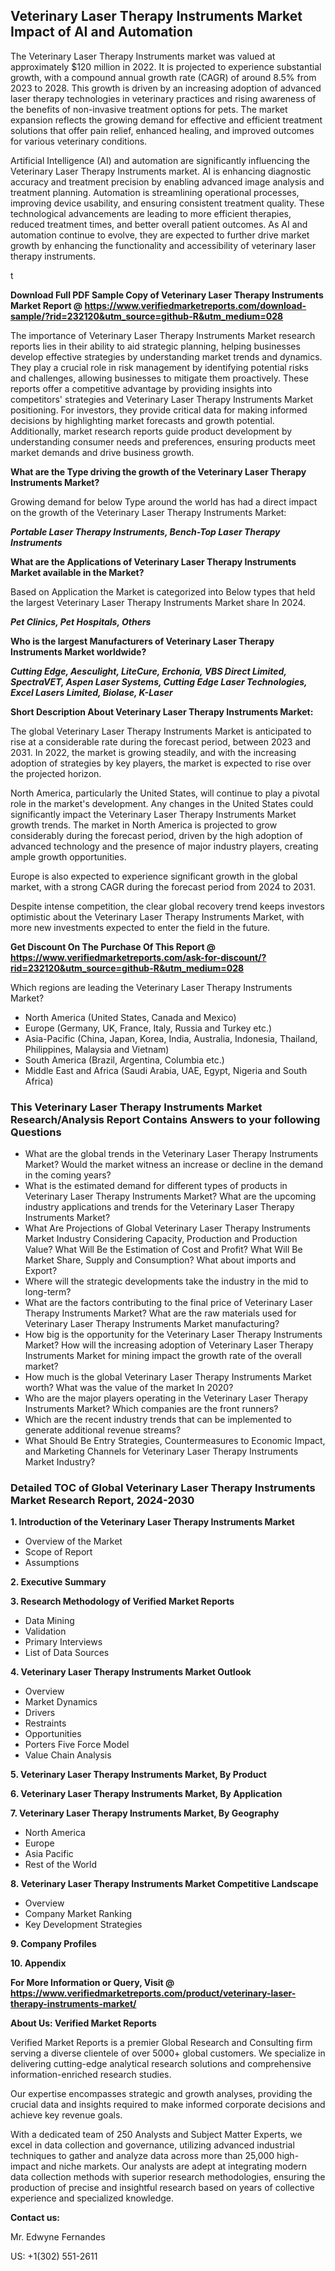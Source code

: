 <h2>Veterinary Laser Therapy Instruments Market Impact of AI and Automation</h2><p>The Veterinary Laser Therapy Instruments market was valued at approximately $120 million in 2022. It is projected to experience substantial growth, with a compound annual growth rate (CAGR) of around 8.5% from 2023 to 2028. This growth is driven by an increasing adoption of advanced laser therapy technologies in veterinary practices and rising awareness of the benefits of non-invasive treatment options for pets. The market expansion reflects the growing demand for effective and efficient treatment solutions that offer pain relief, enhanced healing, and improved outcomes for various veterinary conditions.</p><p>Artificial Intelligence (AI) and automation are significantly influencing the Veterinary Laser Therapy Instruments market. AI is enhancing diagnostic accuracy and treatment precision by enabling advanced image analysis and treatment planning. Automation is streamlining operational processes, improving device usability, and ensuring consistent treatment quality. These technological advancements are leading to more efficient therapies, reduced treatment times, and better overall patient outcomes. As AI and automation continue to evolve, they are expected to further drive market growth by enhancing the functionality and accessibility of veterinary laser therapy instruments.</p>t</p><p id="" class=""><strong>Download Full PDF Sample Copy of Veterinary Laser Therapy Instruments Market Report @ <a href="https://www.verifiedmarketreports.com/download-sample/?rid=232120&utm_source=github-R&utm_medium=028" target="_blank">https://www.verifiedmarketreports.com/download-sample/?rid=232120&utm_source=github-R&utm_medium=028</a></strong></p><p>The importance of&nbsp;Veterinary Laser Therapy Instruments Market research reports lies in their ability to aid strategic planning, helping businesses develop effective strategies by understanding market trends and dynamics. They play a crucial role in risk management by identifying potential risks and challenges, allowing businesses to mitigate them proactively. These reports offer a competitive advantage by providing insights into competitors' strategies and Veterinary Laser Therapy Instruments Market positioning. For investors, they provide critical data for making informed decisions by highlighting market forecasts and growth potential. Additionally, market research reports guide product development by understanding consumer needs and preferences, ensuring products meet market demands and drive business growth.</p><p><strong>What are the&nbsp;Type driving the growth of the Veterinary Laser Therapy Instruments Market?</strong></p><p id="" class="">Growing demand for below Type around the world has had a direct impact on the growth of the Veterinary Laser Therapy Instruments Market:</p><em><strong>Portable Laser Therapy Instruments, Bench-Top Laser Therapy Instruments</strong></em></p><strong>What are the&nbsp;Applications&nbsp;of Veterinary Laser Therapy Instruments Market available in the Market?</strong></p><p id="" class="">Based on Application the Market is categorized into Below types that held the largest Veterinary Laser Therapy Instruments Market share In 2024.</p><em><strong>Pet Clinics, Pet Hospitals, Others</strong></em></p><strong>Who is the largest Manufacturers of Veterinary Laser Therapy Instruments Market worldwide?</strong></p><p><em><strong>Cutting Edge, Aesculight, LiteCure, Erchonia, VBS Direct Limited, SpectraVET, Aspen Laser Systems, Cutting Edge Laser Technologies, Excel Lasers Limited, Biolase, K-Laser</strong></em></p><p id="" class=""><strong>Short Description About Veterinary Laser Therapy Instruments Market:</strong></p><p>The global Veterinary Laser Therapy Instruments Market is anticipated to rise at a considerable rate during the forecast period, between 2023 and 2031. In 2022, the market is growing steadily, and with the increasing adoption of strategies by key players, the market is expected to rise over the projected horizon.</p><p>North America, particularly the United States, will continue to play a pivotal role in the market's development. Any changes in the United States could significantly impact the Veterinary Laser Therapy Instruments Market growth trends. The market in North America is projected to grow considerably during the forecast period, driven by the high adoption of advanced technology and the presence of major industry players, creating ample growth opportunities.</p><p>Europe is also expected to experience significant growth in the global market, with a strong CAGR during the forecast period from 2024 to 2031.</p><p>Despite intense competition, the clear global recovery trend keeps investors optimistic about the Veterinary Laser Therapy Instruments Market, with more new investments expected to enter the field in the future.</p><p id="" class=""><strong>Get Discount On The Purchase Of This Report @ <a href="https://www.verifiedmarketreports.com/ask-for-discount/?rid=232120&utm_source=github-R&utm_medium=028" target="_blank">https://www.verifiedmarketreports.com/ask-for-discount/?rid=232120&utm_source=github-R&utm_medium=028</a></strong></p>Which regions are leading the Veterinary Laser Therapy Instruments Market?</p><ul><li>North America (United States, Canada and Mexico)</li><li>Europe (Germany, UK, France, Italy, Russia and Turkey etc.)</li><li>Asia-Pacific (China, Japan, Korea, India, Australia, Indonesia, Thailand, Philippines, Malaysia and Vietnam)</li><li>South America (Brazil, Argentina, Columbia etc.)</li><li>Middle East and Africa (Saudi Arabia, UAE, Egypt, Nigeria and South Africa)</li></ul><h3 id="" class="">This Veterinary Laser Therapy Instruments Market Research/Analysis Report Contains Answers to your following Questions</h3><ul><li>What are the global trends in the Veterinary Laser Therapy Instruments Market? Would the market witness an increase or decline in the demand in the coming years?</li><li>What is the estimated demand for different types of products in Veterinary Laser Therapy Instruments Market? What are the upcoming industry applications and trends for the Veterinary Laser Therapy Instruments Market?</li><li>What Are Projections of Global Veterinary Laser Therapy Instruments Market Industry Considering Capacity, Production and Production Value? What Will Be the Estimation of Cost and Profit? What Will Be Market Share, Supply and Consumption? What about imports and Export?</li><li>Where will the strategic developments take the industry in the mid to long-term?</li><li>What are the factors contributing to the final price of Veterinary Laser Therapy Instruments Market? What are the raw materials used for Veterinary Laser Therapy Instruments Market manufacturing?</li><li>How big is the opportunity for the Veterinary Laser Therapy Instruments Market? How will the increasing adoption of Veterinary Laser Therapy Instruments Market for mining impact the growth rate of the overall market?</li><li>How much is the global Veterinary Laser Therapy Instruments Market worth? What was the value of the market In 2020?</li><li>Who are the major players operating in the Veterinary Laser Therapy Instruments Market? Which companies are the front runners?</li><li>Which are the recent industry trends that can be implemented to generate additional revenue streams?</li><li>What Should Be Entry Strategies, Countermeasures to Economic Impact, and Marketing Channels for Veterinary Laser Therapy Instruments Market Industry?</li></ul><h3 id="" class="">Detailed TOC of Global Veterinary Laser Therapy Instruments Market Research Report, 2024-2030</h3><p id="" class=""><strong>1. Introduction of the Veterinary Laser Therapy Instruments Market</strong></p><ul><li>Overview of the Market</li><li>Scope of Report</li><li>Assumptions</li></ul><p id="" class=""><strong>2. Executive Summary</strong></p><p id="" class=""><strong>3. Research Methodology of Verified Market Reports</strong></p><ul><li>Data Mining</li><li>Validation</li><li>Primary Interviews</li><li>List of Data Sources</li></ul><p id="" class=""><strong>4. Veterinary Laser Therapy Instruments Market Outlook</strong></p><ul><li>Overview</li><li>Market Dynamics</li><li>Drivers</li><li>Restraints</li><li>Opportunities</li><li>Porters Five Force Model</li><li>Value Chain Analysis</li></ul><p id="" class=""><strong>5. Veterinary Laser Therapy Instruments Market, By Product</strong></p><p id="" class=""><strong>6. Veterinary Laser Therapy Instruments Market, By Application</strong></p><p id="" class=""><strong>7. Veterinary Laser Therapy Instruments Market, By Geography</strong></p><ul><li>North America</li><li>Europe</li><li>Asia Pacific</li><li>Rest of the World</li></ul><p id="" class=""><strong>8. Veterinary Laser Therapy Instruments Market Competitive Landscape</strong></p><ul><li>Overview</li><li>Company Market Ranking</li><li>Key Development Strategies</li></ul><p id="" class=""><strong>9. Company Profiles</strong></p><p id="" class=""><strong>10. Appendix</strong></p><p id="" class=""><strong>For More Information or Query, Visit @ <a href="https://www.verifiedmarketreports.com/product/veterinary-laser-therapy-instruments-market/" target="_blank">https://www.verifiedmarketreports.com/product/veterinary-laser-therapy-instruments-market/</a></strong></p><p id="" class=""><strong>About Us: Verified Market Reports</strong></p><p id="" class="">Verified Market Reports is a premier Global Research and Consulting firm serving a diverse clientele of over 5000+ global customers. We specialize in delivering cutting-edge analytical research solutions and comprehensive information-enriched research studies.</p><p id="" class="">Our expertise encompasses strategic and growth analyses, providing the crucial data and insights required to make informed corporate decisions and achieve key revenue goals.</p><p id="" class="">With a dedicated team of 250 Analysts and Subject Matter Experts, we excel in data collection and governance, utilizing advanced industrial techniques to gather and analyze data across more than 25,000 high-impact and niche markets. Our analysts are adept at integrating modern data collection methods with superior research methodologies, ensuring the production of precise and insightful research based on years of collective experience and specialized knowledge.</p><p id="" class=""><strong>Contact us:</strong></p><p id="" class="">Mr. Edwyne Fernandes</p><p id="" class="">US: +1(302) 551-2611</p>